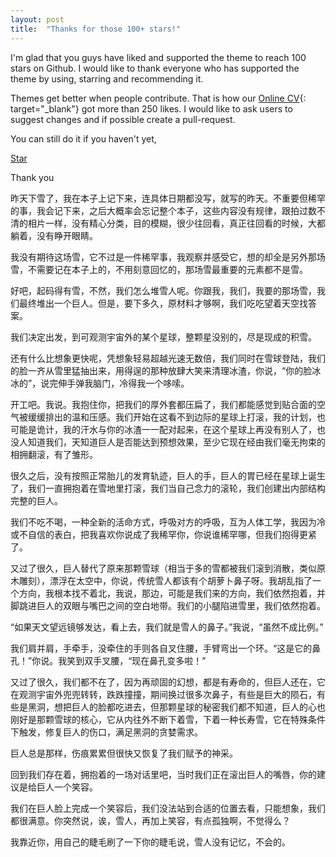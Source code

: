 ```yaml
---
layout: post
title:  "Thanks for those 100+ stars!"
---
```


I'm glad that you guys have liked and supported the theme to reach 100 stars on Github. I would like to thank everyone who has supported the theme by using, starring and recommending it.

Themes get better when people contribute. That is how our [Online CV](https://github.com/sharu725/online-cv){: target="_blank"} got more than 250 likes. I would like to ask users to suggest changes and if possible create a pull-request.

You can still do it if you haven't yet,

<!-- Place this tag where you want the button to render. -->
<a class="github-button" href="https://github.com/sharu725/hagura" data-icon="octicon-star" data-size="large" data-show-count="true" aria-label="Star sharu725/hagura on GitHub">Star</a>
<script async defer src="https://buttons.github.io/buttons.js"></script>

Thank you

昨天下雪了，我在本子上记下来，连具体日期都没写，就写的昨天。不重要但稀罕的事，我会记下来，之后大概率会忘记整个本子，这些内容没有规律，跟拍过数不清的相片一样，没有精心分类，目的模糊，很少往回看，真正往回看的时候，大都躺着，没有睁开眼睛。  

我没有期待这场雪，它不过是一件稀罕事，我观察并感受它，想的却全是另外那场雪，不需要记在本子上的，不用刻意回忆的，那场雪最重要的元素都不是雪。

好吧，起码得有雪，不然，我们怎么堆雪人呢。你跟我，我们，我要的那场雪，我们最终堆出一个巨人。但是，要下多久，原材料才够啊，我们吃吃望着天空找答案。

我们决定出发，到可观测宇宙外的某个星球，整颗星没别的，尽是现成的积雪。

还有什么比想象更快呢，凭想象轻易超越光速无数倍，我们同时在雪球登陆，我们的脸一齐从雪里猛抽出来，用得逞的那种放肆大笑来清理冰渣，你说，“你的脸冰冰的”，说完伸手弹我脑门，冷得我一个哆嗦。

开工吧。我说。我抱住你，把我们的厚外套都压扁了，我们都能感觉到贴合面的空气被缓缓排出的温和压感。我们开始在这看不到边际的星球上打滚，我的计划，也可能是诡计，我的汗水与你的冰渣一一配对起来，在这个星球上再没有别人了，也没人知道我们，天知道巨人是否能达到预想效果，至少它现在经由我们毫无拘束的相拥翻滚，有了雏形。

很久之后，没有按照正常胎儿的发育轨迹，巨人的手，巨人的胃已经在星球上诞生了，我们一直拥抱着在雪地里打滚，我们当自己念力的滚轮，我们创建出内部结构完整的巨人。

我们不吃不喝，一种全新的活命方式，呼吸对方的呼吸，互为人体工学，我因为冷或不自信的表白，把我喜欢你说成了我稀罕你，你说谁稀罕哪，但我们抱得更紧了。

又过了很久，巨人替代了原来那颗雪球（相当于多的雪都被我们滚到消散，类似原木雕刻），漂浮在太空中，你说，传统雪人都该有个胡萝卜鼻子呀。我胡乱指了一个方向，我根本找不着北，我说，那边，可能是我们来的方向，我们依然抱着，并脚跳进巨人的双眼与嘴巴之间的空白地带。我们的小腿陷进雪里，我们依然抱着。

“如果天文望远镜够发达，看上去，我们就是雪人的鼻子。”我说，“虽然不成比例。”

我们肩并肩，手牵手，没牵住的手则各自叉住腰，手臂弯出一个环。“这是它的鼻孔！”你说。我笑到双手叉腰，“现在鼻孔变多啦！”

又过了很久，我们都不在了，因为再顽固的幻想，都是有寿命的，但巨人还在，它在观测宇宙外兜兜转转，跌跌撞撞，期间换过很多次鼻子，有些是巨大的陨石，有些是黑洞，想把巨人的脸都吃进去，但那颗星球的秘密我们都不知道，巨人的心也刚好是那颗雪球的核心，它从内往外不断下着雪，下着一种长寿雪，它在特殊条件下触发，修复巨人的伤口，满足黑洞的贪婪需求。

巨人总是那样，伤痕累累但很快又恢复了我们赋予的神采。

回到我们存在着，拥抱着的一场对话里吧，当时我们正在滚出巨人的嘴唇，你的建议是给巨人一个笑容。

我们在巨人脸上完成一个笑容后，我们没法站到合适的位置去看，只能想象，我们都很满意。你突然说，诶，雪人，再加上笑容，有点孤独啊，不觉得么？

我靠近你，用自己的睫毛刷了一下你的睫毛说，雪人没有记忆，不会的。 
